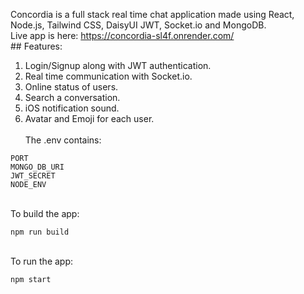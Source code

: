 Concordia is a full stack real time chat application made using React, Node.js, Tailwind CSS, DaisyUI JWT, Socket.io and MongoDB. <br/>
Live app is here: https://concordia-sl4f.onrender.com/
<br> ## Features:<br/>
1. Login/Signup along with JWT authentication.
2. Real time communication with Socket.io.
3. Online status of users.
4. Search a conversation.
5. iOS notification sound.
6. Avatar and Emoji for each user.<br/><br/>
The .env contains:<br/>
```
PORT
MONGO_DB_URI
JWT_SECRET
NODE_ENV
```
<br/>To build the app:
```
npm run build
```
<br/>To run the app:
```
npm start
```

